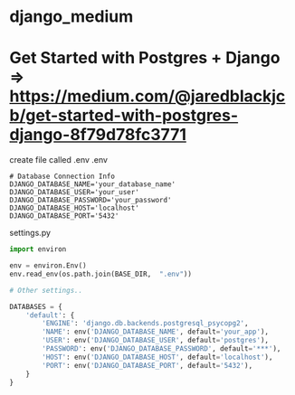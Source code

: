 # django_medium
# Get Started with Postgres + Django => https://medium.com/@jaredblackjcb/get-started-with-postgres-django-8f79d78fc3771
create file called .env
.env
```text
# Database Connection Info
DJANGO_DATABASE_NAME='your_database_name'
DJANGO_DATABASE_USER='your_user'
DJANGO_DATABASE_PASSWORD='your_password'
DJANGO_DATABASE_HOST='localhost'
DJANGO_DATABASE_PORT='5432'
```

settings.py
```python
import environ

env = environ.Env()
env.read_env(os.path.join(BASE_DIR,  ".env"))

# Other settings..

DATABASES = {
    'default': {
        'ENGINE': 'django.db.backends.postgresql_psycopg2',
        'NAME': env('DJANGO_DATABASE_NAME', default='your_app'),
        'USER': env('DJANGO_DATABASE_USER', default='postgres'),
        'PASSWORD': env('DJANGO_DATABASE_PASSWORD', default='***'),
        'HOST': env('DJANGO_DATABASE_HOST', default='localhost'),
        'PORT': env('DJANGO_DATABASE_PORT', default='5432'),
    }
}
```